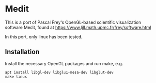 # Medit

This is a port of Pascal Frey's OpenGL-based scientific visualization software Medit, found at
<https://www.ljll.math.upmc.fr/frey/software.html>

In this port, only linux has been tested.

## Installation

Install the necessary OpenGL packages and run make, e.g.
```
apt install libgl-dev libglu1-mesa-dev libglut-dev
make linux
```
